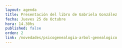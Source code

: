 ```yaml
---
layout: agenda
title: Presentación del libro de Gabriela González 
fecha: Jueves 25 de Octubre
hora: 14.30hs
published: false
orden: 2
link: /novedades/psicogenealogia-arbol-genealogico
---
```

